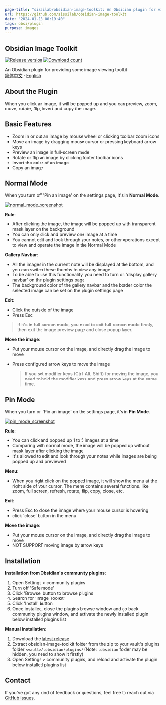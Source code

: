 ```yaml
---
page-title: "sissilab/obsidian-image-toolkit: An Obsidian plugin for viewing an image."
url: https://github.com/sissilab/obsidian-image-toolkit
date: "2024-01-18 00:19:40"
tags: obsi/plugin
purpose: images
---
```


## Obsidian Image Toolkit

[![Release version](https://camo.githubusercontent.com/e9dc2425c0a8d4bf7c21d31e0eb5f9b5b1cccd0bee0e20040615f338a49a233e/68747470733a2f2f696d672e736869656c64732e696f2f6769746875622f762f72656c656173652f73697373696c61622f6f6273696469616e2d696d6167652d746f6f6c6b69743f7374796c653d666f722d7468652d6261646765)](https://camo.githubusercontent.com/e9dc2425c0a8d4bf7c21d31e0eb5f9b5b1cccd0bee0e20040615f338a49a233e/68747470733a2f2f696d672e736869656c64732e696f2f6769746875622f762f72656c656173652f73697373696c61622f6f6273696469616e2d696d6167652d746f6f6c6b69743f7374796c653d666f722d7468652d6261646765) [![Download count](https://camo.githubusercontent.com/47144df54f70d77a09919e64ed889a60080f8f8d404e66c38a32abdfb2233165/68747470733a2f2f696d672e736869656c64732e696f2f6769746875622f646f776e6c6f6164732f73697373696c61622f6f6273696469616e2d696d6167652d746f6f6c6b69742f746f74616c3f7374796c653d666f722d7468652d6261646765)](https://camo.githubusercontent.com/47144df54f70d77a09919e64ed889a60080f8f8d404e66c38a32abdfb2233165/68747470733a2f2f696d672e736869656c64732e696f2f6769746875622f646f776e6c6f6164732f73697373696c61622f6f6273696469616e2d696d6167652d746f6f6c6b69742f746f74616c3f7374796c653d666f722d7468652d6261646765)

An Obsidian plugin for providing some image viewing toolkit  
[简体中文](https://github.com/sissilab/obsidian-image-toolkit/blob/master/README_cn.md) · [English](https://github.com/sissilab/obsidian-image-toolkit/blob/master/README.md)

## About the Plugin

When you click an image, it will be popped up and you can preview, zoom, move, rotate, flip, invert and copy the image.

## Basic Features

-   Zoom in or out an image by mouse wheel or clicking toolbar zoom icons
-   Move an image by dragging mouse cursor or pressing keyboard arrow keys
-   Preview an image in full-screen mode
-   Rotate or flip an image by clicking footer toolbar icons
-   Invert the color of an image
-   Copy an image

## Normal Mode

When you turn off 'Pin an image' on the settings page, it's in **Normal Mode**.

[![normal_mode_screenshot](https://raw.githubusercontent.com/sissilab/obsidian-image-toolkit/master/example/normal_mode_screenshot.png)](https://raw.githubusercontent.com/sissilab/obsidian-image-toolkit/master/example/normal_mode_screenshot.png)

**Rule**:

-   After clicking the image, the image will be popped up with transparent mask layer on the background
-   You can only click and preview one image at a time
-   You cannot edit and look through your notes, or other operations except to view and operate the image in the Normal Mode

**Gallery Navbar**:

-   All the images in the current note will be displayed at the bottom, and you can switch these thumbs to view any image
-   To be able to use this functionality, you need to turn on 'display gallery navbar' on the plugin settings page
-   The background color of the gallery navbar and the border color the selected image can be set on the plugin settings page

**Exit**:

-   Click the outside of the image
-   Press Esc

> If it's in full-screen mode, you need to exit full-screen mode firstly, then exit the image preview page and close popup layer.

**Move the image**:

-   Put your mouse cursor on the image, and directly drag the image to move
-   Press configured arrow keys to move the image
    
    > If you set modifier keys (Ctrl, Alt, Shift) for moving the image, you need to hold the modifier keys and press arrow keys at the same time.
    

## Pin Mode

When you turn on 'Pin an image' on the settings page, it's in **Pin Mode**.

[![pin_mode_screenshot](https://raw.githubusercontent.com/sissilab/obsidian-image-toolkit/master/example/pin_mode_screenshot.png)](https://raw.githubusercontent.com/sissilab/obsidian-image-toolkit/master/example/pin_mode_screenshot.png)

**Rule**:

-   You can click and popped up 1 to 5 images at a time
-   Comparing with normal mode, the image will be popped up without mask layer after clicking the image
-   It's allowed to edit and look through your notes while images are being popped up and previewed

**Menu**:

-   When you right click on the popped image, it will show the menu at the right side of your cursor. The menu contains several functions, like zoom, full screen, refresh, rotate, flip, copy, close, etc.

**Exit**:

-   Press Esc to close the image where your mouse cursor is hovering
-   click 'close' button in the menu

**Move the image**:

-   Put your mouse cursor on the image, and directly drag the image to move
-   NOT SUPPORT moving image by arrow keys

## Installation

**Installation from Obsidian's community plugins**:

1.  Open Settings > community plugins
2.  Turn off 'Safe mode'
3.  Click 'Browse' button to browse plugins
4.  Search for 'Image Toolkit'
5.  Click 'Install' button
6.  Once installed, close the plugins browse window and go back community plugins window, and activate the newly installed plugin below installed plugins list

**Manual installation**:

1.  Download the [latest release](https://github.com/sissilab/obsidian-image-toolkit/releases/latest)
2.  Extract obsidian-image-toolkit folder from the zip to your vault's plugins folder `<vault>/.obsidian/plugins/` (Note: `.obsidian` folder may be hidden, you need to show it firstly)
3.  Open Settings > community plugins, and reload and activate the plugin below installed plugins list

## Contact

If you've got any kind of feedback or questions, feel free to reach out via [GitHub issues](https://github.com/sissilab/obsidian-image-toolkit/issues).